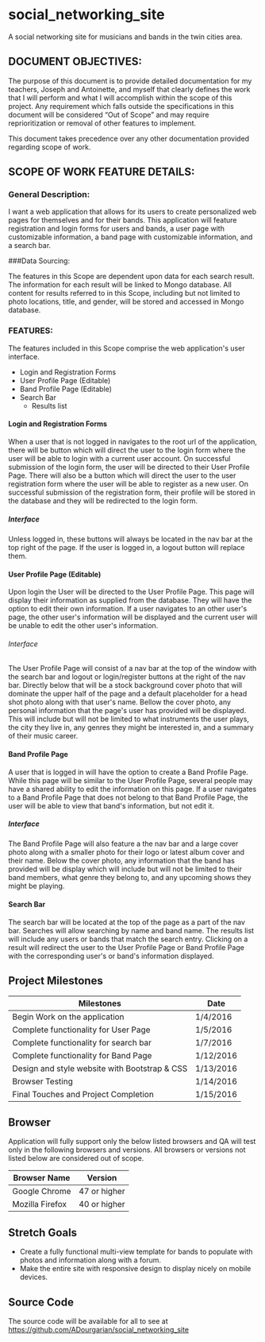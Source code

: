 # social_networking_site

A social networking site for musicians and bands in the twin cities area.

## DOCUMENT OBJECTIVES:

The purpose of this document is to provide detailed documentation for my teachers, Joseph and Antoinette, and myself that clearly defines the work that I will perform and what I will accomplish within the scope of this project. Any requirement which falls outside the specifications in this document will be considered “Out of Scope” and may require reprioritization or removal of other features to implement.

This document takes precedence over any other documentation provided regarding scope of work.

## SCOPE OF WORK FEATURE DETAILS:

### General Description:

I want a web application that allows for its users to create personalized web pages for themselves and for their bands. This application will feature registration and login forms for users and bands, a user page with customizable information, a band page with customizable information, and a search bar.

###Data Sourcing:

The features in this Scope are dependent upon data for each search result. The information for each result will be linked to Mongo database. All content for results referred to in this Scope, including but not limited to photo locations, title, and gender, will be stored and accessed in Mongo database.

### FEATURES:

The features included in this Scope comprise the web application's user interface.
* Login and Registration Forms
* User Profile Page (Editable)
* Band Profile Page (Editable)
* Search Bar
  * Results list

#### Login and Registration Forms

When a user that is not logged in navigates to the root url of the application, there will be button which will direct the user to the login form where the user will be able to login with a current user account. On successful submission of the login form, the user will be directed to their User Profile Page. There will also be a button which will direct the user to the user registration form where the user will be able to register as a new user. On successful submission of the registration form, their profile will be stored in the database and they will be redirected to the login form.

##### Interface

Unless logged in, these buttons will always be located in the nav bar at the top right of the page. If the user is logged in, a logout button will replace them.

#### User Profile Page (Editable)

Upon login the User will be directed to the User Profile Page. This page will display their information as supplied from the database. They will have the option to edit their own information. If a user navigates to an other user's page, the other user's information will be displayed and the current user will be unable to edit the other user's information.

###### Interface

The User Profile Page will consist of a nav bar at the top of the window with the search bar and logout or login/register buttons at the right of the nav bar. Directly below that will be a stock background cover photo that will dominate the upper half of the page and a default placeholder for a head shot photo along with that user's name. Bellow the cover photo, any personal information that the page's user has provided will be displayed. This will include but will not be limited to what instruments the user plays, the city they live in, any genres they might be interested in, and a summary of their music career.

#### Band Profile Page

A user that is logged in will have the option to create a Band Profile Page. While this page will be similar to the User Profile Page, several people may have a shared ability to edit the information on this page. If a user navigates to a Band Profile Page that does not belong to that Band Profile Page, the user will be able to view that band's information, but not edit it.

##### Interface

The Band Profile Page will also feature a the nav bar and a large cover photo along with a smaller photo for their logo or latest album cover and their name. Below the cover photo, any information that the band has provided will be display which will include but will not be limited to their band members, what genre they belong to, and any upcoming shows they might be playing.

#### Search Bar

The search bar will be located at the top of the page as a part of the nav bar. Searches will allow searching by name and band name. The results list will include any users or bands that match the search entry. Clicking on a result will redirect the user to the User Profile Page or Band Profile Page with the corresponding user's or band's information displayed.

## Project Milestones
| Milestones                                    | Date      |
| ----------------------------------------------|-----------|
| Begin Work on the application                 | 1/4/2016  |
| Complete functionality for User Page          | 1/5/2016  |
| Complete functionality for search bar         | 1/7/2016  |
| Complete functionality for Band Page          | 1/12/2016 |
| Design and style website with Bootstrap & CSS | 1/13/2016 |
| Browser Testing                               | 1/14/2016 |
| Final Touches and Project Completion          | 1/15/2016 |

## Browser
Application will fully support only the below listed browsers and QA will test only in the following browsers and versions. All browsers or versions not listed below are considered out of scope.

| Browser Name                  | Version        |
| ------------------------------|----------------|
| Google Chrome                 | 47 or higher   |
| Mozilla Firefox               | 40 or higher   |

## Stretch Goals
* Create a fully functional multi-view template for bands to populate with photos and information along with a forum.
* Make the entire site with responsive design to display nicely on mobile devices.

## Source Code
The source code will be available for all to see at https://github.com/ADourgarian/social_networking_site
